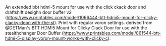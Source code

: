 An extended bbt hdmi-5 mount for use with the click ckack door and draftshift desighn door buffer v2
(https://www.printables.com/model/1066444-btt-hdmi5-mount-for-clicky-clacky-door-with-the-st).
Print with regular voron settings.
derived from @DETMan's BTT HDMI5 Mount for Clicky Clack Door for use with the stealthchanger Door Buffer
(https://www.printables.com/model/861544-btt-hdmi-5-display-voron-mount-works-with-clicky-c).
